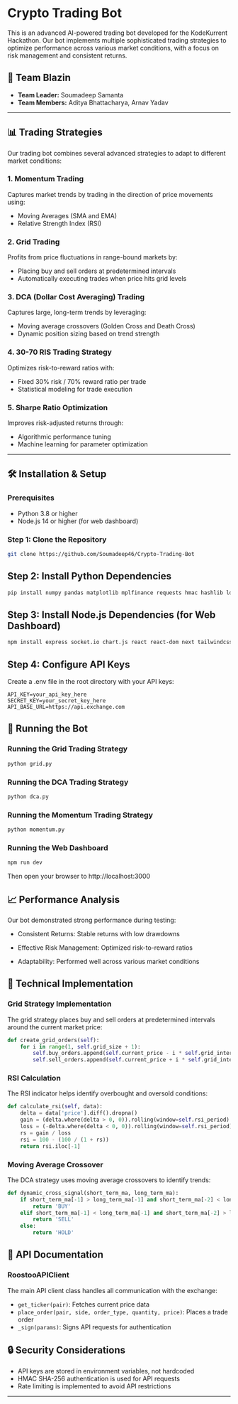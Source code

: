 # Crypto Trading Bot


This is an advanced AI-powered trading bot developed for the  KodeKurrent Hackathon. Our bot implements multiple sophisticated trading strategies to optimize performance across various market conditions, with a focus on risk management and consistent returns.

## 👥 Team Blazin

- **Team Leader:** Soumadeep Samanta  
- **Team Members:** Aditya Bhattacharya, Arnav Yadav

---

## 📊 Trading Strategies

Our trading bot combines several advanced strategies to adapt to different market conditions:

### 1. Momentum Trading

Captures market trends by trading in the direction of price movements using:

- Moving Averages (SMA and EMA)
- Relative Strength Index (RSI)

### 2. Grid Trading

Profits from price fluctuations in range-bound markets by:

- Placing buy and sell orders at predetermined intervals
- Automatically executing trades when price hits grid levels

### 3. DCA (Dollar Cost Averaging) Trading

Captures large, long-term trends by leveraging:

- Moving average crossovers (Golden Cross and Death Cross)
- Dynamic position sizing based on trend strength

### 4. 30-70 RIS Trading Strategy

Optimizes risk-to-reward ratios with:

- Fixed 30% risk / 70% reward ratio per trade
- Statistical modeling for trade execution

### 5. Sharpe Ratio Optimization

Improves risk-adjusted returns through:

- Algorithmic performance tuning
- Machine learning for parameter optimization

---

## 🛠️ Installation & Setup

### Prerequisites

- Python 3.8 or higher  
- Node.js 14 or higher (for web dashboard)

### Step 1: Clone the Repository

```bash
git clone https://github.com/Soumadeep46/Crypto-Trading-Bot
```

## Step 2: Install Python Dependencies

```bash
pip install numpy pandas matplotlib mplfinance requests hmac hashlib logging datetime
```

## Step 3: Install Node.js Dependencies (for Web Dashboard)

```bash
npm install express socket.io chart.js react react-dom next tailwindcss
```

## Step 4: Configure API Keys
Create a .env file in the root directory with your API keys:
```env
API_KEY=your_api_key_here
SECRET_KEY=your_secret_key_here
API_BASE_URL=https://api.exchange.com
```

## 🚀 Running the Bot
### Running the Grid Trading Strategy

```bash
python grid.py
```

### Running the DCA Trading Strategy

```bash
python dca.py
```

### Running the Momentum Trading Strategy

```bash
python momentum.py
```

### Running the Web Dashboard

```bash
npm run dev
```

Then open your browser to http://localhost:3000


## 📈 Performance Analysis
Our bot demonstrated strong performance during testing:

- Consistent Returns: Stable returns with low drawdowns

- Effective Risk Management: Optimized risk-to-reward ratios

- Adaptability: Performed well across various market conditions



## 🧠 Technical Implementation
### Grid Strategy Implementation
The grid strategy places buy and sell orders at predetermined intervals around the current market price:

```python
def create_grid_orders(self):
    for i in range(1, self.grid_size + 1):
        self.buy_orders.append(self.current_price - i * self.grid_interval)
        self.sell_orders.append(self.current_price + i * self.grid_interval)
```

### RSI Calculation
The RSI indicator helps identify overbought and oversold conditions:

```python
def calculate_rsi(self, data):
    delta = data['price'].diff().dropna()
    gain = (delta.where(delta > 0, 0)).rolling(window=self.rsi_period).mean()
    loss = (-delta.where(delta < 0, 0)).rolling(window=self.rsi_period).mean()
    rs = gain / loss
    rsi = 100 - (100 / (1 + rs))
    return rsi.iloc[-1]
```

### Moving Average Crossover
The DCA strategy uses moving average crossovers to identify trends:

```python
def dynamic_cross_signal(short_term_ma, long_term_ma):
    if short_term_ma[-1] > long_term_ma[-1] and short_term_ma[-2] < long_term_ma[-2]:
        return 'BUY'
    elif short_term_ma[-1] < long_term_ma[-1] and short_term_ma[-2] > long_term_ma[-2]:
        return 'SELL'
    else:
        return 'HOLD'
```

## 📝 API Documentation

### RoostooAPIClient

The main API client class handles all communication with the exchange:

- `get_ticker(pair)`: Fetches current price data  
- `place_order(pair, side, order_type, quantity, price)`: Places a trade order  
- `_sign(params)`: Signs API requests for authentication

## 🔒 Security Considerations

- API keys are stored in environment variables, not hardcoded  
- HMAC SHA-256 authentication is used for API requests  
- Rate limiting is implemented to avoid API restrictions  

---
